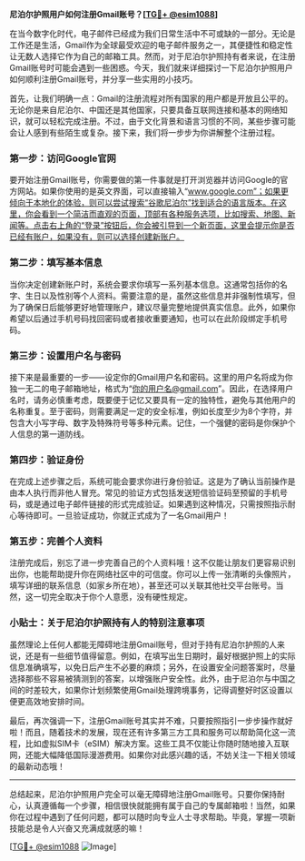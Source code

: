 **尼泊尔护照用户如何注册Gmail账号？[[TG💪+ @esim1088](https://t.me/s/esim1088)]**

在当今数字化时代，电子邮件已经成为我们日常生活中不可或缺的一部分。无论是工作还是生活，Gmail作为全球最受欢迎的电子邮件服务之一，其便捷性和稳定性让无数人选择它作为自己的邮箱工具。然而，对于尼泊尔护照持有者来说，在注册Gmail账号时可能会遇到一些困惑。今天，我们就来详细探讨一下尼泊尔护照用户如何顺利注册Gmail账号，并分享一些实用的小技巧。

首先，让我们明确一点：Gmail的注册流程对所有国家的用户都是开放且公平的。无论你是来自尼泊尔、中国还是其他国家，只要具备互联网连接和基本的网络知识，就可以轻松完成注册。不过，由于文化背景和语言习惯的不同，某些步骤可能会让人感到有些陌生或复杂。接下来，我们将一步步为你讲解整个注册过程。

### **第一步：访问Google官网**
要开始注册Gmail账号，你需要做的第一件事就是打开浏览器并访问Google的官方网站。如果你使用的是英文界面，可以直接输入“www.google.com”；如果更倾向于本地化的体验，则可以尝试搜索“谷歌尼泊尔”找到适合的语言版本。在这里，你会看到一个简洁而直观的页面，顶部有各种服务选项，比如搜索、地图、新闻等。点击右上角的“登录”按钮后，你会被引导到一个新页面，这里会提示你是否已经有账户，如果没有，则可以选择创建新账户。

### **第二步：填写基本信息**
当你决定创建新账户时，系统会要求你填写一系列基本信息。这通常包括你的名字、生日以及性别等个人资料。需要注意的是，虽然这些信息并非强制性填写，但为了确保日后能够更好地管理账户，建议尽量完整地提供真实信息。此外，如果你希望以后通过手机号码找回密码或者接收重要通知，也可以在此阶段绑定手机号码。

### **第三步：设置用户名与密码**
接下来是最重要的一步——设定你的Gmail用户名和密码。这里的用户名将成为你独一无二的电子邮箱地址，格式为“你的用户名@gmail.com”。因此，在选择用户名时，请务必慎重考虑，既要便于记忆又要具有一定的独特性，避免与其他用户的名称重复。至于密码，则需要满足一定的安全标准，例如长度至少为8个字符，并包含大小写字母、数字及特殊符号等多种元素。记住，一个强健的密码是你保护个人信息的第一道防线。

### **第四步：验证身份**
在完成上述步骤之后，系统可能会要求你进行身份验证。这是为了确认当前操作是由本人执行而非他人冒充。常见的验证方式包括发送短信验证码至预留的手机号码，或是通过电子邮件链接的形式完成验证。如果遇到这种情况，只需按照指示耐心等待即可。一旦验证成功，你就正式成为了一名Gmail用户！

### **第五步：完善个人资料**
注册完成后，别忘了进一步完善自己的个人资料哦！这不仅能让朋友们更容易识别出你，也能帮助提升你在网络社区中的可信度。你可以上传一张清晰的头像照片，填写详细的联系信息（如家乡所在地），甚至还可以关联其他社交平台账号。当然，这一切完全取决于你个人意愿，没有硬性规定。

### **小贴士：关于尼泊尔护照持有人的特别注意事项**
虽然理论上任何人都能无障碍地注册Gmail账号，但对于持有尼泊尔护照的人来说，还是有一些细节值得留意。例如，在填写出生日期时，最好根据护照上的实际信息准确填写，以免日后产生不必要的麻烦；另外，在设置安全问题答案时，尽量选择那些不容易被猜测到的答案，以增强账户安全性。此外，由于尼泊尔与中国之间的时差较大，如果你计划频繁使用Gmail处理跨境事务，记得调整好时区设置以便更高效地安排时间。

最后，再次强调一下，注册Gmail账号其实并不难，只要按照指引一步步操作就好啦！而且，随着技术的发展，现在还有许多第三方工具和服务可以帮助简化这一流程，比如虚拟SIM卡（eSIM）解决方案。这些工具不仅能让你随时随地接入互联网，还能大幅降低国际漫游费用。如果你对此感兴趣的话，不妨关注一下相关领域的最新动态哦！

---

总结起来，尼泊尔护照用户完全可以毫无障碍地注册Gmail账号。只要你保持耐心，认真遵循每一个步骤，相信很快就能拥有属于自己的专属邮箱啦！当然，如果你在过程中遇到了任何问题，都可以随时向专业人士寻求帮助。毕竟，掌握一项新技能总是令人兴奋又充满成就感的嘛！

[[TG💪+ @esim1088](https://t.me/s/esim1088) ![Image](https://i.postimg.cc/4NQfJmqS/Snipaste-2025-05-13-00-14-12.png)]
